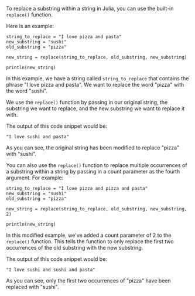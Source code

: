 To replace a substring within a string in Julia, you can use the built-in `replace()` function. 

Here is an example:

```
string_to_replace = "I love pizza and pasta"
new_substring = "sushi"
old_substring = "pizza"

new_string = replace(string_to_replace, old_substring, new_substring)

println(new_string)
```

In this example, we have a string called `string_to_replace` that contains the phrase "I love pizza and pasta". We want to replace the word "pizza" with the word "sushi". 

We use the `replace()` function by passing in our original string, the substring we want to replace, and the new substring we want to replace it with. 

The output of this code snippet would be:

```
"I love sushi and pasta"
```

As you can see, the original string has been modified to replace "pizza" with "sushi". 

You can also use the `replace()` function to replace multiple occurrences of a substring within a string by passing in a count parameter as the fourth argument. For example:

```
string_to_replace = "I love pizza and pizza and pasta"
new_substring = "sushi"
old_substring = "pizza"

new_string = replace(string_to_replace, old_substring, new_substring, 2)

println(new_string)
```

In this modified example, we've added a count parameter of 2 to the `replace()` function. This tells the function to only replace the first two occurrences of the old substring with the new substring. 

The output of this code snippet would be:

```
"I love sushi and sushi and pasta"
```

As you can see, only the first two occurrences of "pizza" have been replaced with "sushi".